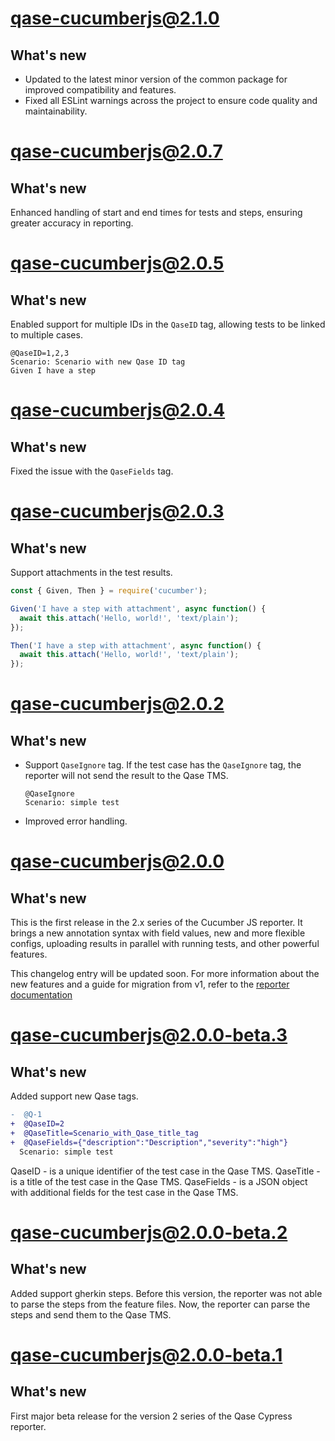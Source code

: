 # qase-cucumberjs@2.1.0

## What's new

- Updated to the latest minor version of the common package for improved compatibility and features.
- Fixed all ESLint warnings across the project to ensure code quality and maintainability.

# qase-cucumberjs@2.0.7

## What's new

Enhanced handling of start and end times for tests and steps, ensuring greater accuracy in reporting.

# qase-cucumberjs@2.0.5

## What's new

Enabled support for multiple IDs in the `QaseID` tag, allowing tests to be linked to multiple cases.

```gherkin
@QaseID=1,2,3
Scenario: Scenario with new Qase ID tag
Given I have a step
```

# qase-cucumberjs@2.0.4

## What's new

Fixed the issue with the `QaseFields` tag.

# qase-cucumberjs@2.0.3

## What's new

Support attachments in the test results.

```js
const { Given, Then } = require('cucumber');

Given('I have a step with attachment', async function() {
  await this.attach('Hello, world!', 'text/plain');
});

Then('I have a step with attachment', async function() {
  await this.attach('Hello, world!', 'text/plain');
});
```

# qase-cucumberjs@2.0.2

## What's new

- Support `QaseIgnore` tag. If the test case has the `QaseIgnore` tag, the reporter will not send the result to the Qase
  TMS.

    ```cucumber
    @QaseIgnore
    Scenario: simple test
    ```

- Improved error handling.

# qase-cucumberjs@2.0.0

## What's new

This is the first release in the 2.x series of the Cucumber JS reporter.
It brings a new annotation syntax with field values,
new and more flexible configs, uploading results in parallel with running tests,
and other powerful features.

This changelog entry will be updated soon.
For more information about the new features and a guide for migration from v1, refer to the
[reporter documentation](https://github.com/qase-tms/qase-javascript/tree/main/qase-cucumberjs#readme)

# qase-cucumberjs@2.0.0-beta.3

## What's new

Added support new Qase tags.

```diff
-  @Q-1
+  @QaseID=2
+  @QaseTitle=Scenario_with_Qase_title_tag
+  @QaseFields={"description":"Description","severity":"high"}
  Scenario: simple test
```

QaseID - is a unique identifier of the test case in the Qase TMS.
QaseTitle - is a title of the test case in the Qase TMS.
QaseFields - is a JSON object with additional fields for the test case in the Qase TMS.

# qase-cucumberjs@2.0.0-beta.2

## What's new

Added support gherkin steps.
Before this version, the reporter was not able to parse the steps from the feature files.
Now, the reporter can parse the steps and send them to the Qase TMS.

# qase-cucumberjs@2.0.0-beta.1

## What's new

First major beta release for the version 2 series of the Qase Cypress reporter.
